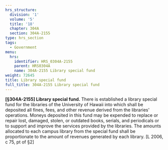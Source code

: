 ```yaml
---
hrs_structure:
  division: '1'
  volume: '5'
  title: '18'
  chapter: 304A
  section: 304A-2155
type: hrs_section
tags:
  - Government
menu:
  hrs:
    identifier: HRS_0304A-2155
    parent: HRS0304A
    name: 304A-2155 Library special fund
weight: 72645
title: Library special fund
full_title: 304A-2155 Library special fund
---
```

**[§304A-2155] Library special fund.** There is established a library special fund for the libraries of the University of Hawaii into which shall be deposited all fines, fees, and other revenue derived from the libraries' operations. Moneys deposited in this fund may be expended to replace or repair lost, damaged, stolen, or outdated books, serials, and periodicals or to support and improve the services provided by the libraries. The amounts allocated to each campus library from the special fund shall be proportionate to the amount of revenues generated by each library. [L 2006, c 75, pt of §2]